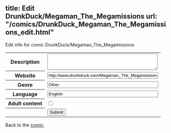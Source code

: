 title: Edit DrunkDuck/Megaman_The_Megamissions
url: "/comics/DrunkDuck_Megaman_The_Megamissions_edit.html"
---
Edit info for comic DrunkDuck/Megaman_The_Megamissions

<form name="comic" action="http://gaepostmail.appspot.com/comic/" method="post">
<table class="comicinfo">
<tr>
<th>Description</th><td><textarea name="description" cols="40" rows="3"></textarea></td>
</tr>
<tr>
<th>Website</th><td><input type="text" name="url" value="http://www.drunkduck.com/Megaman_The_Megamissions/" size="40"/></td>
</tr>
<tr>
<th>Genre</th><td><input type="text" name="genre" value="Other" size="40"/></td>
</tr>
<tr>
<th>Language</th><td><input type="text" name="language" value="English" size="40"/></td>
</tr>
<tr>
<th>Adult content</th><td><input type="checkbox" name="adult" value="adult" /></td>
</tr>
<tr>
<th></th><td>
<input type="hidden" name="comic" value="DrunkDuck_Megaman_The_Megamissions" />
<input type="submit" name="submit" value="Submit" />
</td>
</tr>
</table>
</form>

Back to the [comic](DrunkDuck_Megaman_The_Megamissions.html).

